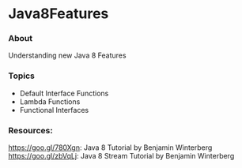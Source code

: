 # Java8Features
### About
Understanding new Java 8 Features

### Topics
* Default Interface Functions
* Lambda Functions
* Functional Interfaces

### Resources:
https://goo.gl/780Xgn: Java 8 Tutorial by Benjamin Winterberg
<br/>https://goo.gl/zbVqLj: Java 8 Stream Tutorial by Benjamin Winterberg
